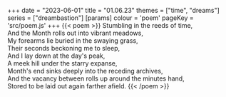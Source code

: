 +++
date = "2023-06-01"
title = "01.06.23"
themes = ["time", "dreams"]
series = ["dreambastion"]
[params]
  colour = 'poem'
  pageKey = 'src/poem.js'
+++
{{< poem >}}
Stumbling in the reeds of time,  
And the Month rolls out into vibrant meadows,  
My forearms lie buried in the swaying grass,  
Their seconds beckoning me to sleep,  
And I lay down at the day's peak,  
A meek hill under the starry expanse,  
Month's end sinks deeply into the receding archives,  
And the vacancy between rolls up around the minutes hand,  
Stored to be laid out again farther afield.
{{< /poem >}}